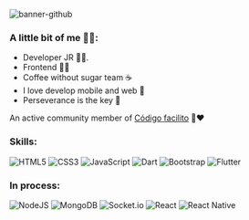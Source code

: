 ![banner-github](https://user-images.githubusercontent.com/52447471/136502915-842e1e8e-9be0-40e4-96b9-ae99072e3b58.png)

### A little bit of me 🐱‍👤:

* Developer JR 👨‍💻.
* Frontend 👨‍🎨
* Coffee without sugar team ☕
* I love develop mobile and web 💖
* Perseverance is the key 🦾
 

 An active community member of <a href = "https://twitter.com/codigofacilito?ref_src=twsrc%5Egoogle%7Ctwcamp%5Eserp%7Ctwgr%5Eauthor">Código facilito</a> 🐊♥
 
### Skills:

![HTML5](https://img.shields.io/badge/html5-%23E34F26.svg?style=for-the-badge&logo=html5&logoColor=white)
![CSS3](https://img.shields.io/badge/css3-%231572B6.svg?style=for-the-badge&logo=css3&logoColor=white)
![JavaScript](https://img.shields.io/badge/javascript-%23323330.svg?style=for-the-badge&logo=javascript&logoColor=%23F7DF1E)
![Dart](https://img.shields.io/badge/dart-%230175C2.svg?style=for-the-badge&logo=dart&logoColor=white)
![Bootstrap](https://img.shields.io/badge/bootstrap-%23563D7C.svg?style=for-the-badge&logo=bootstrap&logoColor=white)
![Flutter](https://img.shields.io/badge/Flutter-%2302569B.svg?style=for-the-badge&logo=Flutter&logoColor=white)
</br>

### In process:
![NodeJS](https://img.shields.io/badge/node.js-%234ea94b.svg?style=for-the-badge&logo=node.js&logoColor=white)
![MongoDB](https://img.shields.io/badge/MongoDB-%234ea94b.svg?style=for-the-badge&logo=mongodb&logoColor=white)
![Socket.io](https://img.shields.io/badge/Socket.io-black?style=for-the-badge&logo=socket.io&badgeColor=010101)
![React](https://img.shields.io/badge/react-%2320232a.svg?style=for-the-badge&logo=react&logoColor=%2361DAFB)
![React Native](https://img.shields.io/badge/react_native-%2320232a.svg?style=for-the-badge&logo=react&logoColor=%2361DAFB)



